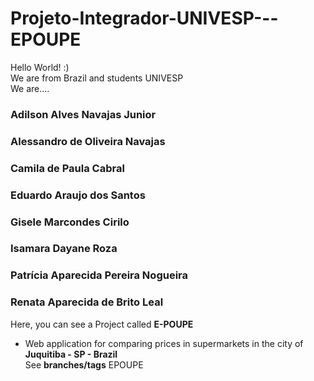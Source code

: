 # Projeto-Integrador-UNIVESP---EPOUPE
Hello World! :)<br />
We are from Brazil and students UNIVESP<br />
We are....
### Adilson Alves Navajas Junior
### Alessandro de Oliveira Navajas
### Camila de Paula Cabral
### Eduardo Araujo dos Santos
### Gisele Marcondes Cirilo
### Isamara Dayane Roza
### Patrícia Aparecida Pereira Nogueira
### Renata Aparecida de Brito Leal
Here, you can see a Project called **E-POUPE**<br />
- Web application for comparing prices in supermarkets in the city of **Juquitiba - SP - Brazil**<br />
See **branches/tags** EPOUPE
